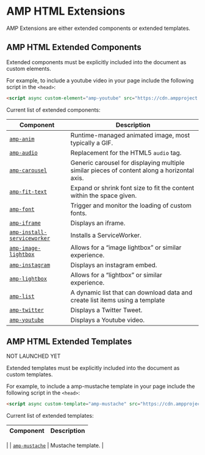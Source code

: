 # AMP HTML Extensions

AMP Extensions are either extended components or extended templates.


## AMP HTML Extended Components

Extended components must be explicitly included into the document as custom elements.

For example, to include a youtube video in your page
include the following script in the `<head>`:

```html
<script async custom-element="amp-youtube" src="https://cdn.ampproject.org/v0/amp-youtube-0.1.js"></script>
```

Current list of extended components:

| Component                                     | Description                                                                                 |
| --------------------------------------------- | ------------------------------------------------------------------------------------------- |
| [`amp-anim`](amp-anim/amp-anim.md)                     | Runtime-managed animated image, most typically a GIF.                                       |
| [`amp-audio`](amp-audio/amp-audio.md)                      | Replacement for the HTML5 `audio` tag.                                                      |
| [`amp-carousel`](amp-carousel/amp-carousel.md)                | Generic carousel for displaying multiple similar pieces of content along a horizontal axis. |
| [`amp-fit-text`](amp-fit-text/amp-fit-text.md)                | Expand or shrink font size to fit the content within the space given.                       |
| [`amp-font`](amp-font/amp-font.md)                | Trigger and monitor the loading of custom fonts.                       |
| [`amp-iframe`](amp-iframe/amp-iframe.md)                 | Displays an iframe.                                                                         |
| [`amp-install-serviceworker`](amp-install-serviceworker/amp-install-serviceworker.md)               | Installs a ServiceWorker.
| [`amp-image-lightbox`](amp-image-lightbox/amp-image-lightbox.md) | Allows for a “image lightbox” or similar experience.                                        |
| [`amp-instagram`](amp-instagram/amp-instagram.md)           | Displays an instagram embed.                                                                |
| [`amp-lightbox`](amp-lightbox/amp-lightbox.md)             | Allows for a “lightbox” or similar experience.                                              |
| [`amp-list`](amp-list/amp-list.md)             | A dynamic list that can download data and create list items using a template |
| [`amp-twitter`](amp-twitter/amp-twitter.md)               | Displays a Twitter Tweet.                                                                   |
| [`amp-youtube`](amp-youtube/amp-youtube.md)               | Displays a Youtube video.                                                                   |


## AMP HTML Extended Templates

NOT LAUNCHED YET

Extended templates must be explicitly included into the document as custom templates.

For example, to include a amp-mustache template in your page
include the following script in the `<head>`:

```html
<script async custom-template="amp-mustache" src="https://cdn.ampproject.org/v0/amp-mustache-0.1.js"></script>
```

Current list of extended templates:

| Component                                     | Description                                                                                 |
| --------------------------------------------- | -------------------------------------------------------------------------------------------
|
| [`amp-mustache`](amp-mustache/amp-mustache.md) | Mustache template.                                       |
